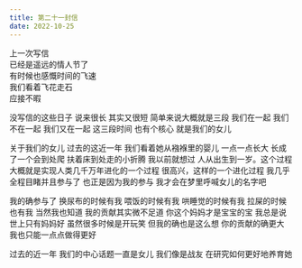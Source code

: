 ```yaml
---    
title: 第二十一封信   
date: 2022-10-25
---    
```

    
    
上一次写信  
已经是遥远的情人节了  
有时候也感慨时间的飞速  
我们看着飞花走石  
应接不暇

没写信的这些日子
说来很长
其实又很短
简单来说大概就是三段
我们在一起
我们不在一起
我们又在一起
这三段时间
也有个核心
就是我们的女儿

关于我们的女儿
过去的这近一年
我们看着她从襁褓里的婴儿
一点一点长大
长成了一个会到处爬
扶着床到处走的小折腾
我以前就想过
人从出生到一岁。这个过程
大概就是实现人类几千万年进化的一个过程
很高兴，这样的一个进化过程
我几乎全程目睹并且参与了
也正是因为我的参与
我才会在梦里呼喊女儿的名字吧


我的确参与了
换尿布的时候有我
喂饭的时候有我
哄睡觉的时候有我
拉屎的时候也有我
当然我也知道
我的贡献其实微不足道
你这个妈妈才是宝宝的宝
我总是说世上只有妈妈好
虽然很多时候是开玩笑
但我的确也是这么想
你的贡献的确更大
我也只能一点点做得更好


过去的近一年
我们的中心话题一直是女儿
我们像是战友
在研究如何更好地养育她

